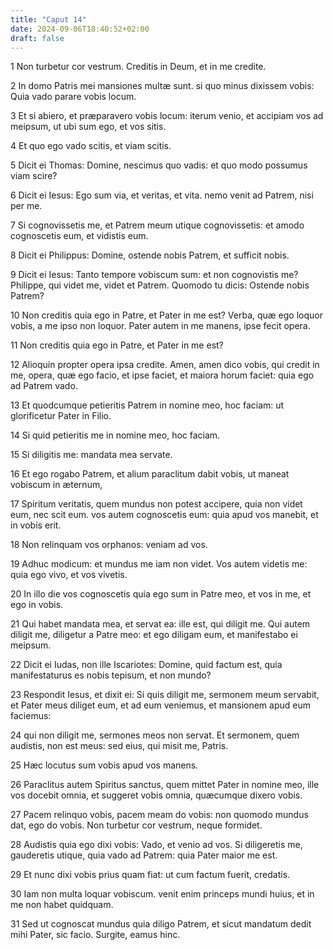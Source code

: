 ```yaml
---
title: "Caput 14"
date: 2024-09-06T18:40:52+02:00
draft: false
---
```




1 Non turbetur cor vestrum. Creditis in Deum, et in me credite.

2 In domo Patris mei mansiones multæ sunt. si quo minus dixissem vobis: Quia vado parare vobis locum.

3 Et si abiero, et præparavero vobis locum: iterum venio, et accipiam vos ad meipsum, ut ubi sum ego, et vos sitis.

4 Et quo ego vado scitis, et viam scitis.

5 Dicit ei Thomas: Domine, nescimus quo vadis: et quo modo possumus viam scire?

6 Dicit ei Iesus: Ego sum via, et veritas, et vita. nemo venit ad Patrem, nisi per me.

7 Si cognovissetis me, et Patrem meum utique cognovissetis: et amodo cognoscetis eum, et vidistis eum.

8 Dicit ei Philippus: Domine, ostende nobis Patrem, et sufficit nobis.

9 Dicit ei Iesus: Tanto tempore vobiscum sum: et non cognovistis me? Philippe, qui videt me, videt et Patrem. Quomodo tu dicis: Ostende nobis Patrem?

10 Non creditis quia ego in Patre, et Pater in me est? Verba, quæ ego loquor vobis, a me ipso non loquor. Pater autem in me manens, ipse fecit opera.

11 Non creditis quia ego in Patre, et Pater in me est?

12 Alioquin propter opera ipsa credite. Amen, amen dico vobis, qui credit in me, opera, quæ ego facio, et ipse faciet, et maiora horum faciet: quia ego ad Patrem vado.

13 Et quodcumque petieritis Patrem in nomine meo, hoc faciam: ut glorificetur Pater in Filio.

14 Si quid petieritis me in nomine meo, hoc faciam.

15 Si diligitis me: mandata mea servate.

16 Et ego rogabo Patrem, et alium paraclitum dabit vobis, ut maneat vobiscum in æternum,

17 Spiritum veritatis, quem mundus non potest accipere, quia non videt eum, nec scit eum. vos autem cognoscetis eum: quia apud vos manebit, et in vobis erit.

18 Non relinquam vos orphanos: veniam ad vos.

19 Adhuc modicum: et mundus me iam non videt. Vos autem videtis me: quia ego vivo, et vos vivetis.

20 In illo die vos cognoscetis quia ego sum in Patre meo, et vos in me, et ego in vobis.

21 Qui habet mandata mea, et servat ea: ille est, qui diligit me. Qui autem diligit me, diligetur a Patre meo: et ego diligam eum, et manifestabo ei meipsum.

22 Dicit ei Iudas, non ille Iscariotes: Domine, quid factum est, quia manifestaturus es nobis tepisum, et non mundo?

23 Respondit Iesus, et dixit ei: Si quis diligit me, sermonem meum servabit, et Pater meus diliget eum, et ad eum veniemus, et mansionem apud eum faciemus:

24 qui non diligit me, sermones meos non servat. Et sermonem, quem audistis, non est meus: sed eius, qui misit me, Patris.

25 Hæc locutus sum vobis apud vos manens.

26 Paraclitus autem Spiritus sanctus, quem mittet Pater in nomine meo, ille vos docebit omnia, et suggeret vobis omnia, quæcumque dixero vobis.

27 Pacem relinquo vobis, pacem meam do vobis: non quomodo mundus dat, ego do vobis. Non turbetur cor vestrum, neque formidet.

28 Audistis quia ego dixi vobis: Vado, et venio ad vos. Si diligeretis me, gauderetis utique, quia vado ad Patrem: quia Pater maior me est.

29 Et nunc dixi vobis prius quam fiat: ut cum factum fuerit, credatis.

30 Iam non multa loquar vobiscum. venit enim princeps mundi huius, et in me non habet quidquam.

31 Sed ut cognoscat mundus quia diligo Patrem, et sicut mandatum dedit mihi Pater, sic facio. Surgite, eamus hinc.

